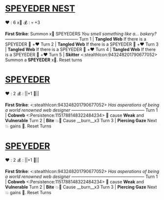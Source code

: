 # [__**SPEYEDER NEST**__](<https://www.youtube.com/watch?v=rvXm2TNLfnQ>)
❤️ : 6 x:busts_in_silhouette:
💰 : :skull:  +3

**First Strike**: Summon x:busts_in_silhouette: SPEYEDERS
*You smell something like a... bakery?*
—————————————————
Turn 1   | **Tangled Web** If there is a SPEYEDER :twisted_rightwards_arrows: +❤️
Turn 2  | **Tangled Web** If there is a SPEYEDER :twisted_rightwards_arrows: +❤️
Turn 3  | **Tangled Web** If there is a SPEYEDER :twisted_rightwards_arrows: +❤️
Turn 4  | **Tangled Web** If there is a SPEYEDER :twisted_rightwards_arrows: +❤️
Turn 5  | **Skitter** <:stealthIcon:943248201790677052> Summon a **SPEYEDER** x:busts_in_silhouette:. Reset turns


# [__**SPEYEDER**__](<https://www.youtube.com/watch?v=NH-GAwLAO30>)
❤️ : 2
💰 : ||+1 🔷||

**First Strike**: <:stealthIcon:943248201790677052>
*Has asperations of being a world renowned web designer*
—————————————————
Turn 1  | **Cobweb** <:Persistence:1151788148322484234> 🔀 cause __Weak__ and __Vulnerable__
Turn 2 | **Bite** 💥🔀 Cause __burn__x3
Turn 3 | **Piercing Gaze** Next 💥 gains 🚫. Reset Turns


# [__**SPEYEDER**__](<https://www.youtube.com/watch?v=NH-GAwLAO30>)
❤️ : 2
💰 : ||+1 🔷||

**First Strike**: <:stealthIcon:943248201790677052>
*Has asperations of being a world renowned web designer*
—————————————————
Turn 1  | **Cobweb** <:Persistence:1151788148322484234> 🔀 cause __Weak__ and __Vulnerable__
Turn 2 | **Bite** 💥🔀 Cause __burn__x3
Turn 3 | **Piercing Gaze** Next 💥 gains 🚫. Reset Turns
